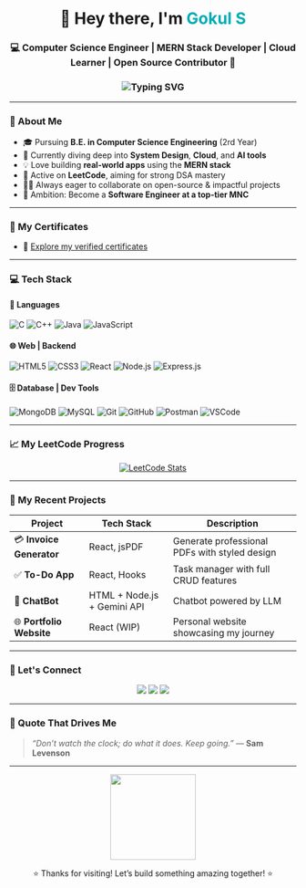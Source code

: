<!-- Profile README -->

<h1 align="center">👋 Hey there, I'm <span style="color:#00ADB5">Gokul S</span></h1>
<h3 align="center">💻 Computer Science Engineer | MERN Stack Developer | Cloud Learner | Open Source Contributor 🚀</h3>
<div align="center">
  <h3>
    <img src="https://readme-typing-svg.herokuapp.com?font=Fira+Code&size=22&pause=1000&color=00ADB5&center=true&vCenter=true&width=450&lines=I+am+a+Full+Stack+Developer;Software+Engineer;Always+Learning+New+Tech+💻" alt="Typing SVG" />
  </h3>
</div>


---

### 🧠 About Me  

- 🎓 Pursuing **B.E. in Computer Science Engineering** (2rd Year)  
- 🚀 Currently diving deep into **System Design**, **Cloud**, and **AI tools**  
- 💡 Love building **real-world apps** using the **MERN stack**  
- 🔭 Active on **LeetCode**, aiming for strong DSA mastery  
- 👨‍💻 Always eager to collaborate on open-source & impactful projects  
- 🎯 Ambition: Become a **Software Engineer at a top-tier MNC**

---

### 📂 My Certificates  

- 📜 [Explore my verified certificates](https://github.com/your-username/certificates)  

---

### 💻 Tech Stack

#### 💬 Languages  
![C](https://img.shields.io/badge/C-00599C?style=for-the-badge&logo=c&logoColor=white)
![C++](https://img.shields.io/badge/C++-00599C?style=for-the-badge&logo=c%2B%2B&logoColor=white)
![Java](https://img.shields.io/badge/Java-ED8B00?style=for-the-badge&logo=java&logoColor=white)
![JavaScript](https://img.shields.io/badge/JavaScript-F7DF1E?style=for-the-badge&logo=javascript&logoColor=black)

#### 🌐 Web | Backend  
![HTML5](https://img.shields.io/badge/HTML5-E34F26?style=for-the-badge&logo=html5&logoColor=white)
![CSS3](https://img.shields.io/badge/CSS3-1572B6?style=for-the-badge&logo=css3&logoColor=white)
![React](https://img.shields.io/badge/React-20232A?style=for-the-badge&logo=react&logoColor=61DAFB)
![Node.js](https://img.shields.io/badge/Node.js-339933?style=for-the-badge&logo=node.js&logoColor=white)
![Express.js](https://img.shields.io/badge/Express.js-000000?style=for-the-badge&logo=express&logoColor=white)

#### 🗄️ Database | Dev Tools  
![MongoDB](https://img.shields.io/badge/MongoDB-4EA94B?style=for-the-badge&logo=mongodb&logoColor=white)
![MySQL](https://img.shields.io/badge/MySQL-00758F?style=for-the-badge&logo=mysql&logoColor=white)
![Git](https://img.shields.io/badge/Git-F05032?style=for-the-badge&logo=git&logoColor=white)
![GitHub](https://img.shields.io/badge/GitHub-181717?style=for-the-badge&logo=github&logoColor=white)
![Postman](https://img.shields.io/badge/Postman-FF6C37?style=for-the-badge&logo=postman&logoColor=white)
![VSCode](https://img.shields.io/badge/VSCode-007ACC?style=for-the-badge&logo=visual-studio-code&logoColor=white)

---

### 📈 My LeetCode Progress

<p align="center">
  <a href="https://leetcode.com/go_123/">
    <img src="https://leetcard.jacoblin.cool/go_123?theme=dark&font=Karma&ext=heatmap" alt="LeetCode Stats" />
  </a>
</p>

---

### 🚀 My Recent Projects

| Project | Tech Stack | Description |
|--------|------------|-------------|
| 💳 **Invoice Generator** | React, jsPDF | Generate professional PDFs with styled design |
| ✅ **To-Do App** | React, Hooks | Task manager with full CRUD features |
| 🤖 **ChatBot** | HTML + Node.js + Gemini API | Chatbot powered by LLM |
| 🌐 **Portfolio Website** | React (WIP) | Personal website showcasing my journey |

---

### 🔗 Let's Connect

<p align="center">
  <a href="https://www.linkedin.com/in/gokul-sg-94819432a"><img src="https://img.shields.io/badge/LinkedIn-blue?style=for-the-badge&logo=linkedin" /></a>
  <a href="https://leetcode.com/go_123/"><img src="https://img.shields.io/badge/LeetCode-orange?style=for-the-badge&logo=leetcode&logoColor=white" /></a>
  <a href="mailto:sggokul762@gmail.com"><img src="https://img.shields.io/badge/Email-D14836?style=for-the-badge&logo=gmail&logoColor=white" /></a>
</p>

---


### 📜 Quote That Drives Me

> *“Don’t watch the clock; do what it does. Keep going.”* — **Sam Levenson**

---

<p align="center">
  <img src="https://media.giphy.com/media/v1.Y2lkPTc5MGI3NjExdW02eWk0eTR1YW84MmEyY3Rjd2ExMXBhY3J2cXRmdDRxYzY2YXJ2bCZlcD12MV9naWZzX3NlYXJjaCZjdD1n/juua9i2c2fA0AIp2iq/giphy.gif" height="150" />
</p>

<p align="center">⭐ Thanks for visiting! Let’s build something amazing together! ⭐</p>
